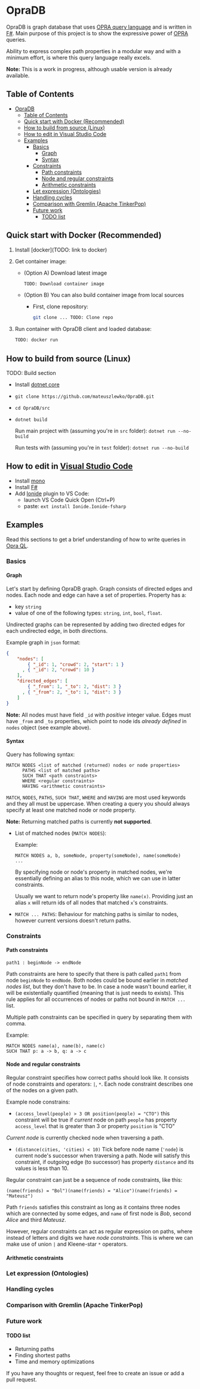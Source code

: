 # OpraDB

OpraDB is graph database that uses [OPRA query language](https://arxiv.org/abs/1710.04419) and is written in [F#](http://fsharp.org/).
Main purpose of this project is to show the expressive power of [OPRA](https://arxiv.org/pdf/1710.04419.pdf) queries.

Ability to express complex path properties in a modular
way and with a minimum effort, is where this query language really excels.

**Note:** This is a work in progress, although usable version is already available.

## Table of Contents

- [OpraDB](#opradb)
    - [Table of Contents](#table-of-contents)
    - [Quick start with Docker (Recommended)](#quick-start-with-docker-recommended)
    - [How to build from source (Linux)](#how-to-build-from-source-linux)
    - [How to edit in Visual Studio Code](#how-to-edit-in-visual-studio-code)
    - [Examples](#examples)
        - [Basics](#basics)
            - [Graph](#graph)
            - [Syntax](#syntax)
        - [Constraints](#constraints)
            - [Path constraints](#path-constraints)
            - [Node and regular constraints](#node-and-regular-constraints)
            - [Arithmetic constraints](#arithmetic-constraints)
        - [Let expression (Ontologies)](#let-expression-ontologies)
        - [Handling cycles](#handling-cycles)
        - [Comparison with Gremlin (Apache TinkerPop)](#comparison-with-gremlin-apache-tinkerpop)
        - [Future work](#future-work)
            - [TODO list](#todo-list)

## Quick start with Docker (Recommended)

1. Install [docker](TODO: link to docker)
2. Get container image:

   * (Option A) Download latest image

       ```bash
       TODO: Download container image
       ```

   * (Option B) You can also build container image from local sources

       * First, clone repository:

           ```bash
           git clone ... TODO: Clone repo
           ```

3. Run container with OpraDB client and loaded database:
    ```bash
    TODO: docker run
    ```

## How to build from source (Linux)

TODO: Build section

- Install [dotnet core](https://www.microsoft.com/net/learn/get-started/linuxubuntu)
- `git clone https://github.com/mateuszlewko/OpraDB.git`
- `cd OpraDB/src`
- `dotnet build`

    Run main project with (assuming you're in `src` folder):
    `dotnet run --no-build`

    Run tests with (assuming you're in `test` folder):
    `dotnet run --no-build`

## How to edit in [Visual Studio Code](https://code.visualstudio.com/)

- Install [mono](http://www.mono-project.com/download/)
- Install [F#](http://fsharp.org/use/linux/)
- Add [Ionide](https://marketplace.visualstudio.com/items?itemName=Ionide.Ionide-fsharp) plugin to VS Code:  
  - launch VS Code Quick Open (Ctrl+P)
  - paste: `ext install Ionide.Ionide-fsharp`

## Examples

Read this sections to get a brief understanding of how to write queries in [Opra QL](https://arxiv.org/pdf/1710.04419.pdf).

### Basics

#### Graph

Let's start by defining OpraDB graph. Graph consists of directed edges and nodes.
Each node and edge can have a set of properties. Property has a:

* key `string`
* value of one of the following types: `string`, `int`, `bool`, `float`.

Undirected graphs can be represented by adding two directed edges for each undirected edge,
in both directions.

Example graph in `json` format:

```json
{
    "nodes": [
        { "_id": 1, "crowd": 2, "start": 1 }
      , { "_id": 2, "crowd": 10 }
    ],
    "directed_edges": [
        { "_from": 1, "_to": 2, "dist": 3 }
      , { "_from": 2, "_to": 1, "dist": 3 }
    ]
}
```

**Note:** All nodes must have field `_id` with *positive* integer value. Edges
must have `_from` and `_to` properties, which point to node ids *already defined*
in `nodes` object (see example above).

#### Syntax

Query has following syntax:

```cypher
MATCH NODES <list of matched (returned) nodes or node properties>  
      PATHS <list of matched paths>
      SUCH THAT <path constraints>
      WHERE <regular constraints>
      HAVING <arithmetic constraints>
```

`MATCH`, `NODES`, `PATHS`, `SUCH THAT`, `WHERE` and `HAVING` are most used
keywords and they all must be uppercase. When creating a query you should always
specify at least one matched node or node property.

**Note:** Returning matched paths is currently **not supported**.

* List of matched nodes (`MATCH NODES`):

    Example:

    ```cypher
    MATCH NODES a, b, someNode, property(someNode), name(someNode)
    ...
    ```
    By specifying node or node's property in matched nodes, we're essentially 
    defining an alias to this node, which we can use in latter constraints.

    Usually we want to return node's property like `name(x)`. Providing just an
    alias `x` will return ids of all nodes that matched `x`'s constraints.

* `MATCH ... PATHS`:
    Behaviour for matching paths is similar to nodes, however current versions
    doesn't return paths.

### Constraints

#### Path constraints

```cypher
path1 : beginNode -> endNode
```

Path constraints are here to specify that there is path called `path1` from node
`beginNode` to `endNode`. Both nodes could be bound earlier in *matched nodes list*,
but they don't have to be. In case a node wasn't bound earlier, it will be existentially quantified (meaning that is just needs to exists). This rule applies for all occurrences of nodes or paths not bound in `MATCH ...` list.

Multiple path constraints can be specified in query by separating them with comma.

Example:

```cypher
MATCH NODES name(a), name(b), name(c)
SUCH THAT p: a -> b, q: a -> c
```

#### Node and regular constraints

Regular constraint specifies how correct paths should look like. It consists of 
node constraints and operators: `|`, `*`. Each node constraint describes one of the nodes on a given path.

Example node constrains:

- `(access_level(people) > 3 OR position(people) = "CTO")` this constraint will be     true if *current* node on path `people` has property `access_level` that is 
  greater
  than 3 or property `position` is "CTO"

*Current node* is currently checked node when traversing a path.

- `(distance(cities, 'cities) < 10)` Tick before node name (`'node`) is current node's 
  successor when traversing a path. Node will satisfy this constraint, if outgoing edge (to successor) has property `distance` and its values is less than 10.

Regular constraint can just be a sequence of node constraints, like this:

```cypher
(name(friends) = "Bol")(name(friends) = "Alice")(name(friends) = "Mateusz")
```

Path `friends` satisfies this constraint as long as it contains three nodes which 
are connected by some edges, and `name` of first node is *Bob*, second *Alice* and 
third *Mateusz*.

However, regular constraints can act as regular expression on paths, where instead 
of letters and digits we have *node constraints*. This is where we can make use of 
union `|` and Kleene-star `*` operators.

#### Arithmetic constraints

### Let expression (Ontologies)

### Handling cycles

### Comparison with  Gremlin (Apache TinkerPop)

### Future work

#### TODO list

- Returning paths 
- Finding shortest paths
- Time and memory optimizations

If you have any thoughts or request, feel free to create an issue or add a pull request.